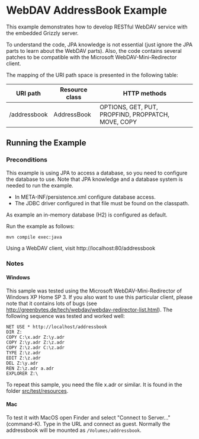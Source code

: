 # WebDAV AddressBook Example


This example demonstrates how to develop RESTful WebDAV service with the embedded Grizzly server.

To understand the code, JPA knowledge is not essential (just ignore the JPA parts to learn about the WebDAV parts).
Also, the code contains several patches to be compatible with the Microsoft WebDAV-Mini-Redirector client.

The mapping of the URI path space is presented in the following table:

| URI path     | Resource class | HTTP methods                                       |
|--------------|----------------|----------------------------------------------------|
| /addressbook | AddressBook    | OPTIONS, GET, PUT, PROPFIND, PROPPATCH, MOVE, COPY |


## Running the Example

### Preconditions

This example is using JPA to access a database, so you need to configure the database to use.
Note that JPA knowledge and a database system is needed to run the example.

* In META-INF/persistence.xml configure database access.
* The JDBC driver configured in that file must be found on the classpath.

As example an in-memory database (H2) is configured as default.

Run the example as follows:

    mvn compile exec:java

Using a WebDAV client, visit http://localhost:80/addressbook

### Notes

#### Windows

This sample was tested using the Microsoft WebDAV-Mini-Redirector of Windows XP Home SP 3.
If you also want to use this particular client, please note that it contains lots of bugs (see http://greenbytes.de/tech/webdav/webdav-redirector-list.html).
The following sequence was tested and worked well:

    NET USE * http://localhost/addressbook
    DIR Z:
    COPY C:\x.adr Z:\y.adr
    COPY Z:\y.adr Z:\z.adr
    COPY Z:\z.adr C:\z.adr
    TYPE Z:\z.adr
    EDIT Z:\z.adr
    DEL Z:\y.adr
    REN Z:\z.adr a.adr
    EXPLORER Z:\

To repeat this sample, you need the file x.adr or similar.
It is found in the folder [src/test/resources](src/test/resources).

#### Mac

To test it with MacOS open Finder and select "Connect to Server..." (command-K).
Type in the URL and connect as guest.
Normally the addressbook will be mounted as `/Volumes/addressbook`.